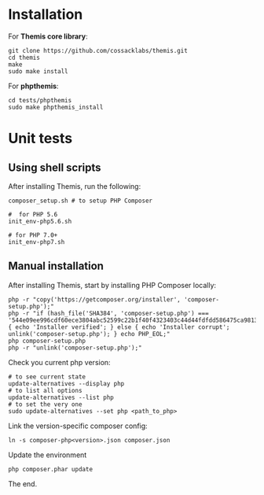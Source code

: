 # Installation

For **Themis core library**:    
```
git clone https://github.com/cossacklabs/themis.git
cd themis
make
sudo make install
```


For **phpthemis**:

```
cd tests/phpthemis
sudo make phpthemis_install
```

# Unit tests

## Using shell scripts
After installing Themis, run the following:
```
composer_setup.sh # to setup PHP Composer

#  for PHP 5.6
init_env-php5.6.sh

# for PHP 7.0+
init_env-php7.sh

```

## Manual installation

After installing Themis, start by installing PHP Composer locally:

```console
php -r "copy('https://getcomposer.org/installer', 'composer-setup.php');"
php -r "if (hash_file('SHA384', 'composer-setup.php') === '544e09ee996cdf60ece3804abc52599c22b1f40f4323403c44d44fdfdd586475ca9813a858088ffbc1f233e9b180f061') { echo 'Installer verified'; } else { echo 'Installer corrupt'; unlink('composer-setup.php'); } echo PHP_EOL;"
php composer-setup.php
php -r "unlink('composer-setup.php');"

```

Check you current php version:
```console
# to see current state
update-alternatives --display php
# to list all options
update-alternatives --list php
# to set the very one
sudo update-alternatives --set php <path_to_php>
```

Link the version-specific composer config:
```console
ln -s composer-php<version>.json composer.json
```

Update the environment
```console
php composer.phar update
```

The end.
